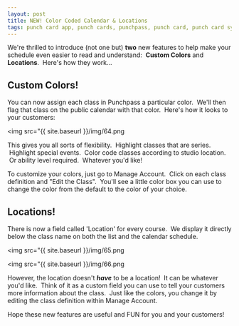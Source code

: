 ```yaml
---
layout: post
title: NEW! Color Coded Calendar & Locations
tags: punch card app, punch cards, punchpass, punch card, punch card system, punch pass, punch card computer, digital punch card, yoga studio app, fitness class app, class attendance app, online scheduling software, yoga studio management software, yoga studio software, facebook, fitness software, dance studio software, fitness club software, gym management software, class registration software, fitness center software, class attendance software, class management software, class scheduling software, attendance tracking software, track attendance
---
```

We're thrilled to introduce (not one but) **two** new features to help make your schedule even easier to read and understand:  **Custom Colors** and **Locations**.  Here's how they work...

## Custom Colors!

You can now assign each class in Punchpass a particular color.  We'll then flag that class on the public calendar with that color.  Here's how it looks to your customers:

<img src="{{ site.baseurl }}/img/64.png

This gives you all sorts of flexibility.  Highlight classes that are series.  Highlight special events.  Color code classes according to studio location.  Or ability level required.  Whatever you'd like!

To customize your colors, just go to Manage Account.  Click on each class definition and "Edit the Class".  You'll see a little color box you can use to change the color from the default to the color of your choice. 

## Locations!

There is now a field called 'Location' for every course.  We display it directly below the class name on both the list and the calendar schedule.

<img src="{{ site.baseurl }}/img/65.png

<img src="{{ site.baseurl }}/img/66.png

However, the location doesn't **_have_** to be a location!  It can be whatever you'd like.  Think of it as a custom field you can use to tell your customers more information about the class.  Just like the colors, you change it by editing the class definition within Manage Account.

Hope these new features are useful and FUN for you and your customers!
